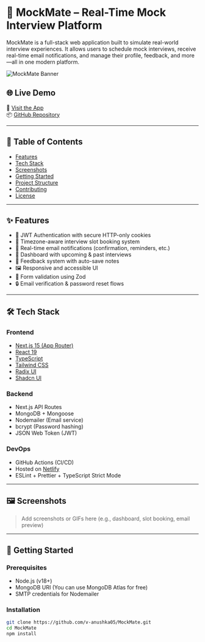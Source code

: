 # 🚀 MockMate – Real-Time Mock Interview Platform

MockMate is a full-stack web application built to simulate real-world interview experiences. It allows users to schedule mock interviews, receive real-time email notifications, and manage their profile, feedback, and more—all in one modern platform.

![MockMate Banner](public/placeholder-logo.png)

## 🌐 Live Demo

🔗 [Visit the App](https://mockmate-interview-platform.netlify.app/)  
📦 [GitHub Repository](https://github.com/v-anushka05/MockMate)

---

## 📌 Table of Contents

- [Features](#features)
- [Tech Stack](#tech-stack)
- [Screenshots](#screenshots)
- [Getting Started](#getting-started)
- [Project Structure](#project-structure)
- [Contributing](#contributing)
- [License](#license)

---

## ✨ Features

- 🔐 JWT Authentication with secure HTTP-only cookies
- 📅 Timezone-aware interview slot booking system
- 📧 Real-time email notifications (confirmation, reminders, etc.)
- 📄 Dashboard with upcoming & past interviews
- 📝 Feedback system with auto-save notes
- 🖼️ Responsive and accessible UI
- 🧪 Form validation using Zod
- 🔒 Email verification & password reset flows

---

## 🛠️ Tech Stack

### **Frontend**
- [Next.js 15 (App Router)](https://nextjs.org/)
- [React 19](https://reactjs.org/)
- [TypeScript](https://www.typescriptlang.org/)
- [Tailwind CSS](https://tailwindcss.com/)
- [Radix UI](https://www.radix-ui.com/)
- [Shadcn UI](https://ui.shadcn.com/)

### **Backend**
- Next.js API Routes
- MongoDB + Mongoose
- Nodemailer (Email service)
- bcrypt (Password hashing)
- JSON Web Token (JWT)

### **DevOps**
- GitHub Actions (CI/CD)
- Hosted on [Netlify](https://www.netlify.com/)
- ESLint + Prettier + TypeScript Strict Mode

---

## 🖼️ Screenshots

> Add screenshots or GIFs here (e.g., dashboard, slot booking, email preview)

---

## 🚀 Getting Started

### Prerequisites

- Node.js (v18+)
- MongoDB URI (You can use MongoDB Atlas for free)
- SMTP credentials for Nodemailer

### Installation

```bash
git clone https://github.com/v-anushka05/MockMate.git
cd MockMate
npm install
